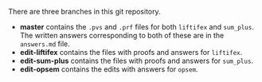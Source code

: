 There are three branches in this git repository.

* **master** contains the `.pvs` and `.prf` files for both `liftifex` and `sum_plus`. The written answers corresponding to both of these are in the `answers.md` file.
* **edit-liftifex** contains the files with proofs and answers for `liftifex`.
* **edit-sum-plus** contains the files with proofs and answers for `sum_plus`.
* **edit-opsem** contains the edits with answers for `opsem`.
